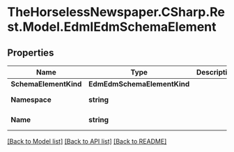 # TheHorselessNewspaper.CSharp.Rest.Model.EdmIEdmSchemaElement

## Properties

Name | Type | Description | Notes
------------ | ------------- | ------------- | -------------
**SchemaElementKind** | **EdmEdmSchemaElementKind** |  | [optional] 
**Namespace** | **string** |  | [optional] [readonly] 
**Name** | **string** |  | [optional] [readonly] 

[[Back to Model list]](../README.md#documentation-for-models) [[Back to API list]](../README.md#documentation-for-api-endpoints) [[Back to README]](../README.md)

